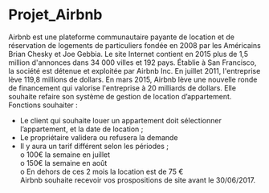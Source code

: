 # Projet_Airbnb
Airbnb est une plateforme communautaire payante de location et de réservation de logements de particuliers fondée en 2008 par les Américains Brian Chesky et Joe Gebbia. Le site Internet contient en 2015 plus de 1,5 million d'annonces dans 34 000 villes et 192 pays. Établie à San Francisco, la société est détenue et exploitée par Airbnb Inc.
En juillet 2011, l'entreprise lève 119,8 millions de dollars. En mars 2015, Airbnb lève une nouvelle ronde de financement qui valorise l'entreprise à 20 milliards de dollars.
Elle souhaite refaire son système de gestion de location d’appartement.
Fonctions souhaiter :
-	Le client qui souhaite louer un appartement doit sélectionner l’appartement, et la date de location ;
-	Le propriétaire validera ou refusera la demande
-	Il y aura un tarif différent selon les périodes ;  
o	100€ la semaine en juillet  
o	150€ la semaine en août  
o	En dehors de ces 2 mois la location est de 75 €  
Airbnb souhaite recevoir vos prospositions de site avant le 30/06/2017.
